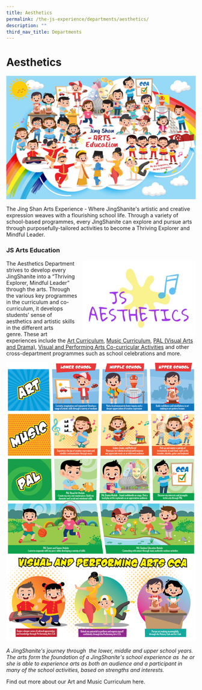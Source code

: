 ```yaml
---
title: Aesthetics
permalink: /the-js-experience/departments/aesthetics/
description: ""
third_nav_title: Departments
---
```

# **Aesthetics**

![](/images/aesthetics.jpg)

The Jing Shan Arts Experience - Where JingShanite's artistic and creative expression weaves with a flourishing school life. Through a variety of school-based programmes, every JingShanite can explore and pursue arts through purposefully-tailored activities to become a Thriving Explorer and Mindful Leader.

### JS Arts Education

<img src="/images/Aesthetics%202.jpg" style="width:300px;height:200px;margin-left:15px;" align = "right">

The Aesthetics Department strives to develop every JingShanite into a “Thriving Explorer, Mindful Leader” through the arts. Through the various key programmes in the curriculum and co-curriculum, it develops students’ sense of aesthetics and artistic skills in the different arts genre. These art experiences include the [Art Curriculum](/our-curriculum/departments/aesthetics/art), [Music Curriculum](/our-curriculum/departments/aesthetics/music), [PAL (Visual Arts and Drama)](/our-curriculum/signature-programmes/pal), [Visual and Performing Arts Co-curricular Activities](/our-curriculum/co-curricular-activities/visual-and-performing-arts) and other cross-department programmes such as school celebrations and more.

![](/images/Infographic%20-%20Art%20vA2-01.jpg)

_A JingShanite's journey through  the lower, middle and upper school years. The arts form the foundation of a JingShanite's school experience as  he or she is able to experience arts as both an audience and a participant in many of the school activities, based on strengths and interests._

Find out more about our Art and Music Curriculum here.

